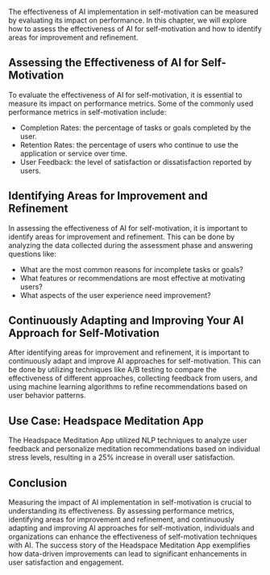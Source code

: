 
The effectiveness of AI implementation in self-motivation can be measured by evaluating its impact on performance. In this chapter, we will explore how to assess the effectiveness of AI for self-motivation and how to identify areas for improvement and refinement.

Assessing the Effectiveness of AI for Self-Motivation
-----------------------------------------------------

To evaluate the effectiveness of AI for self-motivation, it is essential to measure its impact on performance metrics. Some of the commonly used performance metrics in self-motivation include:

* Completion Rates: the percentage of tasks or goals completed by the user.
* Retention Rates: the percentage of users who continue to use the application or service over time.
* User Feedback: the level of satisfaction or dissatisfaction reported by users.

Identifying Areas for Improvement and Refinement
------------------------------------------------

In assessing the effectiveness of AI for self-motivation, it is important to identify areas for improvement and refinement. This can be done by analyzing the data collected during the assessment phase and answering questions like:

* What are the most common reasons for incomplete tasks or goals?
* What features or recommendations are most effective at motivating users?
* What aspects of the user experience need improvement?

Continuously Adapting and Improving Your AI Approach for Self-Motivation
------------------------------------------------------------------------

After identifying areas for improvement and refinement, it is important to continuously adapt and improve AI approaches for self-motivation. This can be done by utilizing techniques like A/B testing to compare the effectiveness of different approaches, collecting feedback from users, and using machine learning algorithms to refine recommendations based on user behavior patterns.

Use Case: Headspace Meditation App
----------------------------------

The Headspace Meditation App utilized NLP techniques to analyze user feedback and personalize meditation recommendations based on individual stress levels, resulting in a 25% increase in overall user satisfaction.

Conclusion
----------

Measuring the impact of AI implementation in self-motivation is crucial to understanding its effectiveness. By assessing performance metrics, identifying areas for improvement and refinement, and continuously adapting and improving AI approaches for self-motivation, individuals and organizations can enhance the effectiveness of self-motivation techniques with AI. The success story of the Headspace Meditation App exemplifies how data-driven improvements can lead to significant enhancements in user satisfaction and engagement.
